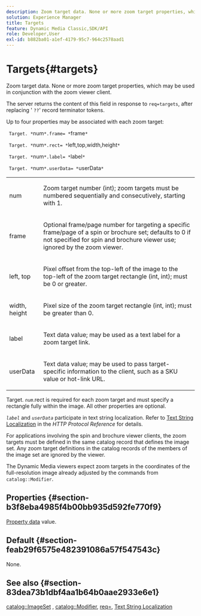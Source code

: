 ```yaml
---
description: Zoom target data. None or more zoom target properties, which may be used in conjunction with the zoom viewer client.
solution: Experience Manager
title: Targets
feature: Dynamic Media Classic,SDK/API
role: Developer,User
exl-id: b882ba01-a1ef-4179-95c7-964c2578aad1
---
```

# Targets{#targets}

Zoom target data. None or more zoom target properties, which may be used in conjunction with the zoom viewer client.

The server returns the content of this field in response to `req=targets`, after replacing ' `??`' record terminator tokens.

Up to four properties may be associated with each zoom target:

` Target. *`num`*.frame= *`frame`*`

` Target. *`num`*.rect= *`left,top,width,height`*`

` Target. *`num`*.label= *`label`*`

` Target. *`num`*.userData= *`userData`*`

<table id="simpletable_4C20157A7A444DEB9959B335CAFBAEC8"> 
 <tr class="strow"> 
  <td class="stentry"> <p> <span class="codeph"> <span class="varname"> num </span> </span> </p> </td> 
  <td class="stentry"> <p>Zoom target number (int); zoom targets must be numbered sequentially and consecutively, starting with 1. </p> </td> 
 </tr> 
 <tr class="strow"> 
  <td class="stentry"> <p> <span class="codeph"> <span class="varname"> frame </span> </span> </p> </td> 
  <td class="stentry"> <p>Optional frame/page number for targeting a specific frame/page of a spin or brochure set; defaults to 0 if not specified for spin and brochure viewer use; ignored by the zoom viewer. </p> </td> 
 </tr> 
 <tr class="strow"> 
  <td class="stentry"> <p> <span class="codeph"> <span class="varname"> left, top </span> </span> </p> </td> 
  <td class="stentry"> <p>Pixel offset from the top-left of the image to the top-left of the zoom target rectangle (int, int); must be 0 or greater. </p> </td> 
 </tr> 
 <tr class="strow"> 
  <td class="stentry"> <p> <span class="codeph"> <span class="varname"> width, height </span> </span> </p> </td> 
  <td class="stentry"> <p>Pixel size of the zoom target rectangle (int, int); must be greater than 0. </p> </td> 
 </tr> 
 <tr class="strow"> 
  <td class="stentry"> <p> <span class="codeph"> <span class="varname"> label </span> </span> </p> </td> 
  <td class="stentry"> <p>Text data value; may be used as a text label for a zoom target link. </p> </td> 
 </tr> 
 <tr class="strow"> 
  <td class="stentry"> <p> <span class="codeph"> <span class="varname"> userData </span> </span> </p> </td> 
  <td class="stentry"> <p>Text data value; may be used to pass target-specific information to the client, such as a SKU value or hot-link URL. </p> </td> 
 </tr> 
</table>

Target. *`num`*.rect is required for each zoom target and must specify a rectangle fully within the image. All other properties are optional.

*`label`* and *`userData`* participate in text string localization. Refer to [Text String Localization](/help/aem-is-ir-api/is-api/http-ref/image-serving-api-ref/c-http-protocol-reference/c-syntax-and-features/r-text-string-localization.md) in the *HTTP Protocol Reference* for details.

For applications involving the spin and brochure viewer clients, the zoom targets must be defined in the same catalog record that defines the image set. Any zoom target definitions in the catalog records of the members of the image set are ignored by the viewer.

The Dynamic Media viewers expect zoom targets in the coordinates of the full-resolution image already adjusted by the commands from `catalog::Modifier`.

## Properties {#section-b3f8eba4985f4b00bb935d592fe770f9}

[Property data](/help/aem-is-ir-api/is-api/image-catalog/image-serving-api-ref/c-image-catalog-reference/c-overview/c-common-data-types/r-property-data.md) value.

## Default {#section-feab29f6575e482391086a57f547543c}

None.

## See also {#section-83dea73b1dbf4aa1b64b0aae2933e6e1}

[catalog::ImageSet](../../../../../../is-api/image-catalog/image-serving-api-ref/c-image-catalog-reference/c-image-svg-data-reference/c-image-data-reference/r-imageset-cat.md#reference-4764d347afd64afdaede9a74c7565256) , [catalog::Modifier](../../../../../../is-api/image-catalog/image-serving-api-ref/c-image-catalog-reference/c-image-svg-data-reference/c-image-data-reference/r-modifier-cat.md#reference-d2c6884b3a2248fab81a112d27969834), [req=](/help/aem-is-ir-api/is-api/http-ref/image-serving-api-ref/c-http-protocol-reference/c-command-reference/r-req/r-req.md), [Text String Localization](/help/aem-is-ir-api/is-api/http-ref/image-serving-api-ref/c-http-protocol-reference/c-syntax-and-features/r-text-string-localization.md)
